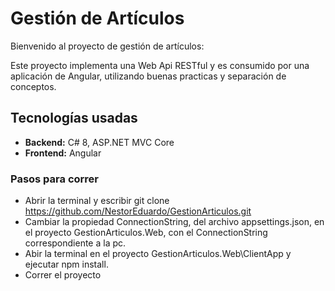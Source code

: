 # Gestión de Artículos

Bienvenido al proyecto de gestión de artículos:

Este proyecto implementa una Web Api RESTful y es consumido por una aplicación de Angular, utilizando buenas practicas y separación de conceptos.

## Tecnologías usadas
- **Backend:** C# 8, ASP.NET MVC Core
- **Frontend:** Angular

### Pasos para correr
- Abrir la terminal y escribir git clone https://github.com/NestorEduardo/GestionArticulos.git
- Cambiar la propiedad ConnectionString, del archivo appsettings.json, en el proyecto GestionArticulos.Web, con el ConnectionString correspondiente a la pc.
- Abir la terminal en el proyecto GestionArticulos.Web\ClientApp y ejecutar npm install.
- Correr el proyecto
